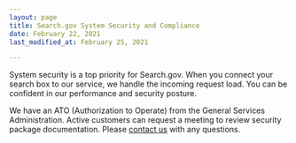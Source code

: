 ```yaml
---
layout: page
title: Search.gov System Security and Compliance
date: February 22, 2021
last_modified_at: February 25, 2021

---
```


System security is a top priority for Search.gov. When you connect your search box to our service, we handle the incoming request load. You can be confident in our performance and security posture.

We have an ATO (Authorization to Operate) from the General Services Administration. Active customers can request a meeting to review security package documentation. Please [contact us](mailto:search@gsa.gov) with any questions.